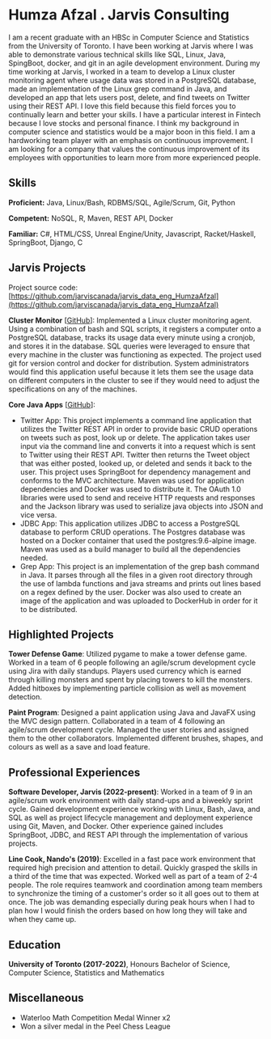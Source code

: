 # Humza Afzal . Jarvis Consulting

I am a recent graduate with an HBSc in Computer Science and Statistics from the University of Toronto. I have been working at Jarvis where I was able to demonstrate various technical skills like SQL, Linux, Java, SpingBoot, docker, and git in an agile development environment. During my time working at Jarvis, I worked in a team to develop a Linux cluster monitoring agent where usage data was stored in a PostgreSQL database, made an implementation of the Linux grep command in Java, and developed an app that lets users post, delete, and find tweets on Twitter using their REST API. I love this field because this field forces you to continually learn and better your skills. I have a particular interest in Fintech because I love stocks and personal finance. I think my background in computer science and statistics would be a major boon in this field. I am a hardworking team player with an emphasis on continuous improvement. I am looking for a company that values the continuous improvement of its employees with opportunities to learn more from more experienced people.

## Skills

**Proficient:** Java, Linux/Bash, RDBMS/SQL, Agile/Scrum, Git, Python

**Competent:** NoSQL, R, Maven, REST API, Docker

**Familiar:** C#, HTML/CSS, Unreal Engine/Unity, Javascript, Racket/Haskell, SpringBoot, Django, C

## Jarvis Projects

Project source code: [https://github.com/jarviscanada/jarvis_data_eng_HumzaAfzal](https://github.com/jarviscanada/jarvis_data_eng_HumzaAfzal)


**Cluster Monitor** [[GitHub](https://github.com/jarviscanada/jarvis_data_eng_HumzaAfzal/tree/master/linux_sql)]: Implemented a Linux cluster monitoring agent. Using a combination of bash and SQL scripts, it registers a computer onto a PostgreSQL database, tracks its usage data every minute using a cronjob, and stores it in the database. SQL queries were leveraged to ensure that every machine in the cluster was functioning as expected. The project used git for version control and docker for distribution. System administrators would find this application useful because it lets them see the usage data on different computers in the cluster to see if they would need to adjust the specifications on any of the machines.

**Core Java Apps** [[GitHub](https://github.com/jarviscanada/jarvis_data_eng_HumzaAfzal/tree/master/core_java)]:
      
  - Twitter App: This project implements a command line application that utilizes the Twitter REST API in order to provide basic CRUD operations on tweets such as post, look up or delete. The application takes user input via the command line and converts it into a request which is sent to Twitter using their REST API. Twitter then returns the Tweet object that was either posted, looked up, or deleted and sends it back to the user. This project uses SpringBoot for dependency management and conforms to the MVC architecture. Maven was used for application dependencies and Docker was used to distribute it. The OAuth 1.0 libraries were used to send and receive HTTP requests and responses and the Jackson library was used to serialize java objects into JSON and vice versa.
  - JDBC App: This application utilizes JDBC to access a PostgreSQL database to perform CRUD operations. The Postgres database was hosted on a Docker container that used the postgres:9.6-alpine image. Maven was used as a build manager to build all the dependencies needed.
  - Grep App: This project is an implementation of the grep bash command in Java. It parses through all the files in a given root directory through the use of lambda functions and java streams and prints out lines based on a regex defined by the user. Docker was also used to create an image of the application and was uploaded to DockerHub in order for it to be distributed.


## Highlighted Projects
**Tower Defense Game**: Utilized pygame to make a tower defense game. Worked in a team of 6 people following an agile/scrum development cycle using Jira with daily standups. Players used currency which is earned through killing monsters and spent by placing towers to kill the monsters. Added hitboxes by implementing particle collision as well as movement detection.

**Paint Program**: Designed a paint application using Java and JavaFX using the MVC design pattern. Collaborated in a team of 4 following an agile/scrum development cycle. Managed the user stories and assigned them to the other collaborators. Implemented different brushes, shapes, and colours as well as a save and load feature.


## Professional Experiences

**Software Developer, Jarvis (2022-present)**: Worked in a team of 9 in an agile/scrum work environment with daily stand-ups and a biweekly sprint cycle. Gained development experience working with Linux, Bash, Java, and SQL as well as project lifecycle management and deployment experience using Git, Maven, and Docker. Other experience gained includes SpringBoot, JDBC, and REST API through the implementation of various projects.

**Line Cook, Nando's (2019)**: Excelled in a fast pace work environment that required high precision and attention to detail. Quickly grasped the skills in a third of the time that was expected. Worked well as part of a team of 2-4 people. The role requires teamwork and coordination among team members to synchronize the timing of a customer's order so it all goes out to them at once. The job was demanding especially during peak hours when I had to plan how I would finish the orders based on how long they will take and when they came up.


## Education
**University of Toronto (2017-2022)**, Honours Bachelor of Science, Computer Science, Statistics and Mathematics


## Miscellaneous
- Waterloo Math Competition Medal Winner x2
- Won a silver medal in the Peel Chess League
